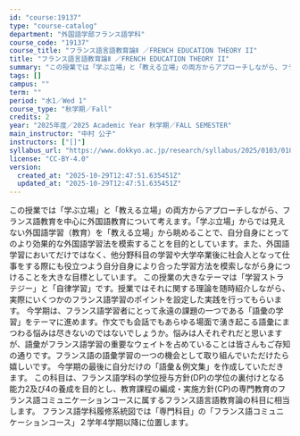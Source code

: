```yaml
---
id: "course:19137"
type: "course-catalog"
department: "外国語学部フランス語学科"
course_code: "19137"
course_title: "フランス語言語教育論Ⅱ ／FRENCH EDUCATION THEORY II"
title: "フランス語言語教育論Ⅱ ／FRENCH EDUCATION THEORY II"
summary: "この授業では「学ぶ立場」と「教える立場」の両方からアプローチしながら、フランス語教育を中心に外国語教育について考えます。「学ぶ立場」からでは見えない外国語学習（教育）を「教える立場」から眺めることで、自分自身にとってのより効果的な外国語学習…"
tags: []
campus: ""
term: ""
period: "水1／Wed 1"
course_type: "秋学期／Fall"
credits: 2
year: "2025年度／2025 Academic Year 秋学期／FALL SEMESTER"
main_instructor: "中村 公子"
instructors: ["[]"]
syllabus_url: "https://www.dokkyo.ac.jp/research/syllabus/2025/0103/0103_19137_ja_JP.html"
license: "CC-BY-4.0"
version:
  created_at: "2025-10-29T12:47:51.635451Z"
  updated_at: "2025-10-29T12:47:51.635451Z"
---
```

この授業では「学ぶ立場」と「教える立場」の両方からアプローチしながら、フランス語教育を中心に外国語教育について考えます。「学ぶ立場」からでは見えない外国語学習（教育）を「教える立場」から眺めることで、自分自身にとってのより効果的な外国語学習法を模索することを目的としています。また、外国語学習においてだけではなく、他分野科目の学習や大学卒業後に社会人となって仕事をする際にも役立つよう自分自身により合った学習方法を模索しながら身につけることを大きな目標としています。 この授業の大きなテーマは「学習ストラテジー」と「自律学習」です。授業ではそれに関する理論を随時紹介しながら、実際にいくつかのフランス語学習のポイントを設定した実践を行ってもらいます。 今学期は、フランス語学習者にとって永遠の課題の一つである「語彙の学習」をテーマに進めます。作文でも会話でもあらゆる場面で湧き起こる語彙にまつわる悩みは尽きないのではないでしょうか。悩みは人それぞれだと思いますが、語彙がフランス語学習の重要なウェイトを占めていることは皆さんもご存知の通りです。フランス語の語彙学習の一つの機会として取り組んでいただけたら嬉しいです。 今学期の最後に自分だけの「語彙＆例文集」を作成していただきます。 この科目は、フランス語学科の学位授与方針(DP)の学位の裏付けとなる能力2及び4の養成を目的とし、教育課程の編成・実施方針(CP)の専門教育のフランス語コミュニケーションコースに属するフランス語言語教育論の科目に相当します。 フランス語学科履修系統図では「専門科目」の「フランス語コミュニケーションコース」２学年4学期以降に位置します。
